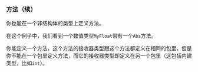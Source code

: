 ### 方法（续）

你也能在一个非结构体的类型上定义方法。

在这个例子中，我们看到一个数值类型```MyFloat```带有一个```Abs```方法。

你能定义一个方法，这个方法的接收器类型跟这个方法都定义在相同的包里，但是你不能在一个包里定义方法，而它的接收器类型却定义在另一个包里（这包括内建类型，比如```int```）。